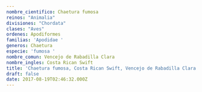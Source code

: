 ```yaml
---
nombre_cientifico: Chaetura fumosa
reinos: "Animalia"
divisiones: "Chordata"
clases: "Aves"
ordenes: Apodiformes
familias: 'Apodidae '
generos: Chaetura
especie: 'fumosa '
nombre_comun: Vencejo de Rabadilla Clara
nombre_ingles: Costa Rican Swift
title: 'Chaetura fumosa, Costa Rican Swift, Vencejo de Rabadilla Clara'
draft: false
date: 2017-08-19T02:46:32.000Z
---
```


